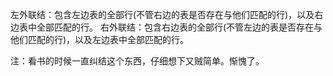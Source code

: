 左外联结：包含左边表的全部行(不管右边的表是否存在与他们匹配的行)，以及右边表中全部匹配的行。
右外联结：包含右边表的全部行(不管左边的表是否存在与他们匹配的行)，以及左边表中全部匹配的行。

注：看书的时候一直纠结这个东西，仔细想下又贼简单。惭愧了。
